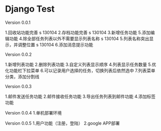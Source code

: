 Django Test
===========

Version 0.0.1

1.回收站功能完善 s 130104
2.存档功能完善 s 130104
3.新增任务功能 
5.添加编辑功能 
4.除全部任务列表以外不需要显示列表名称 s 130104
5.列表名称突出显示，并调整位置 s 130104
6.添加消息提示功能

Version 0.0.2

1.新增列表功能 
2.删除列表功能 
3.自定义列表显示顺序 
4.列表显示任务数量 
5.优化功能栏下拉菜单 
6.可以记录用户选择的任务，切换列表后依然选中 
7.列表菜单分类，添加分割线

Version 0.0.3

1.邮件发送任务功能 
2.邮件接收任务功能 
3.导出任务列表到邮件功能 
4.添加标签功能 

Version 0.0.4
1.单机部署环境

Version 0.0.5
1.用户功能（注册，登陆）
2.google APP部署